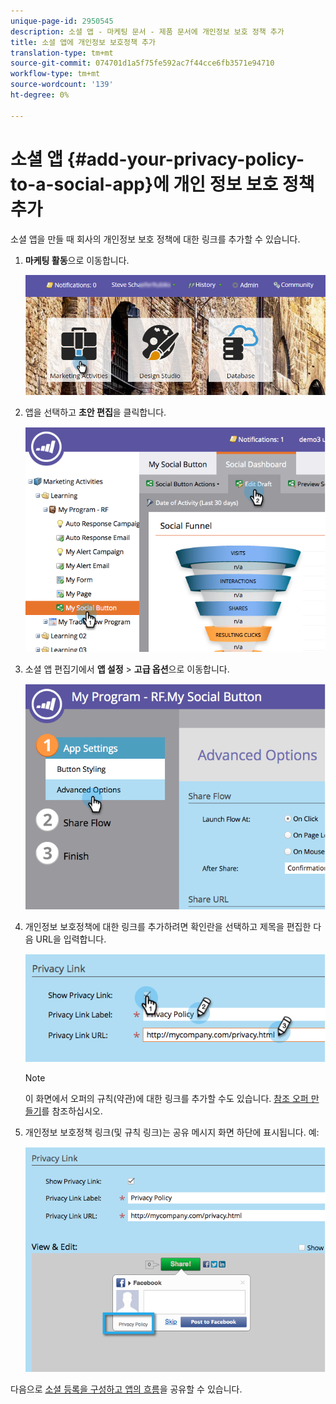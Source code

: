 ```yaml
---
unique-page-id: 2950545
description: 소셜 앱 - 마케팅 문서 - 제품 문서에 개인정보 보호 정책 추가
title: 소셜 앱에 개인정보 보호정책 추가
translation-type: tm+mt
source-git-commit: 074701d1a5f75fe592ac7f44cce6fb3571e94710
workflow-type: tm+mt
source-wordcount: '139'
ht-degree: 0%

---
```



# 소셜 앱 {#add-your-privacy-policy-to-a-social-app}에 개인 정보 보호 정책 추가

소셜 앱을 만들 때 회사의 개인정보 보호 정책에 대한 링크를 추가할 수 있습니다.

1. **마케팅 활동**&#x200B;으로 이동합니다.

   ![](assets/login-marketing-activities-4.png)

1. 앱을 선택하고 **초안 편집**&#x200B;을 클릭합니다.

   ![](assets/image2014-9-22-10-3a50-3a22.png)

1. 소셜 앱 편집기에서 **앱 설정** > **고급 옵션**&#x200B;으로 이동합니다.

   ![](assets/image2014-9-22-10-3a50-3a38.png)

1. 개인정보 보호정책에 대한 링크를 추가하려면 확인란을 선택하고 제목을 편집한 다음 URL을 입력합니다.

   ![](assets/image2014-9-22-10-3a51-3a12.png)

   >[!NOTE]
   >
   >이 화면에서 오퍼의 규칙(약관)에 대한 링크를 추가할 수도 있습니다. [참조 오퍼 만들기](/help/marketo/product-docs/demand-generation/social/referral-offers/create-a-referral-offer.md)를 참조하십시오.

1. 개인정보 보호정책 링크(및 규칙 링크)는 공유 메시지 화면 하단에 표시됩니다. 예:

   ![](assets/image2014-9-22-10-3a52-3a16.png)

다음으로 [소셜 등록을 구성하고 앱의 흐름](/help/marketo/product-docs/demand-generation/social/configuring-social-actions/configure-social-recommend-flow.md)을 공유할 수 있습니다.
